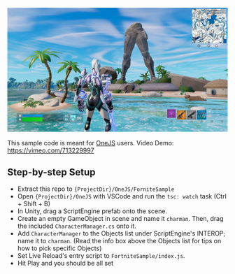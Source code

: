 ![Fortnite UI in Unity](/resources/res.jpg?raw=true "Fortnite UI in Unity")

This sample code is meant for [OneJS](https://onejs.com) users. Video Demo: https://vimeo.com/713229997

## Step-by-step Setup

* Extract this repo to `{ProjectDir}/OneJS/ForniteSample`
* Open `{ProjectDir}/OneJS` with VSCode and run the `tsc: watch` task (Ctrl + Shift + B)
* In Unity, drag a ScriptEngine prefab onto the scene.
* Create an empty GameObject in scene and name it `charman`. Then, drag the included `CharacterManager.cs` onto it.
* Add `CharacterManager` to the Objects list under ScriptEngine's INTEROP; name it to `charman`. (Read the info box above the Objects list for tips on how to pick specific Objects)
* Set Live Reload's entry script to `FortniteSample/index.js`.
* Hit Play and you should be all set
